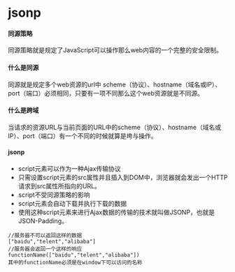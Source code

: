 # jsonp
#### 同源策略
同源策略就是规定了JavaScript可以操作那么web内容的一个完整的安全限制。

#### 什么是同源
同源就是规定多个web资源的url中 scheme（协议）、hostname（域名或IP）、port（端口）必须相同，只要有一项不同那么这个web资源就是不同源。
#### 什么是跨域
当请求的资源URL与当前页面的URL中的scheme（协议）、hostname（域名或IP）、port（端口）有一个不同的时候就算是垮与操作。
#### jsonp
- script元素可以作为一种Ajax传输协议
- 只需设置script元素的src属性并且插入到DOM中，浏览器就会发出一个HTTP请求到src属性所指向的URL。
- script不受同源策略的影响
- script元素会自动下载并执行下载的数据
- 使用这种script元素来进行Ajax数据的传输的技术就叫做JSONP，也就是JSON-Padding。
``` 
//服务器不可以返回这样的数据
["baidu","telent","alibaba"]
//服务器会返回一个这样的响应
functionName(["baidu","telent","alibaba"])
其中的functionName必须是在window下可以访问的名称
```